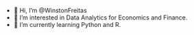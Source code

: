 - 👋 Hi, I’m @WinstonFreitas
- 👀 I’m interested in Data Analytics for Economics and Finance.
- 🌱 I’m currently learning Python and R.

<!---
WinstonFreitas/WinstonFreitas is a ✨ special ✨ repository because its `README.md` (this file) appears on your GitHub profile.
You can click the Preview link to take a look at your changes.
--->
